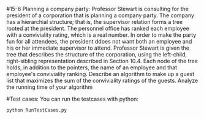 #15-6 Planning a company party:
Professor Stewart is consulting for the president of a corporation that is planning a company party. The company has a hierarchial structure; that is, the supervisor relation forms a tree rooted at the president. The personnel office has ranked each employee with a conviviality rating, which is a real number. In order to make the party fun for all attendees, the president ddoes not want both an employee and his or her immediate supervisor to attend.
Professor Stewart is given the tree that describes the structure of the corporation, using the left-child, right-sibling representation described in Section 10.4. Each node of the tree holds, in addition to the pointers, the name of an employee and that employee's conviviality ranking. Describe an algorithm to make up a guest list that maximizes the sum of the conviviality ratings of the guests. Analyze the running time of your algorithm
	
	
#Test cases:
You can run the testcases with python:

    python RunTestCases.py